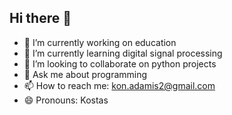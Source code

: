 ## Hi there 👋

- 🔭 I’m currently working on education
- 🌱 I’m currently learning digital signal processing
- 👯 I’m looking to collaborate on python projects
- 💬 Ask me about programming
- 📫 How to reach me: kon.adamis2@gmail.com
- 😄 Pronouns: Kostas
